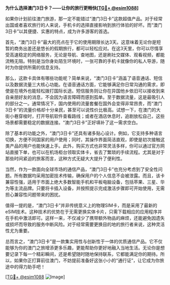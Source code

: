 **为什么选择澳门3日卡？——让你的旅行更畅快[[TG💪+ @esim1088](https://t.me/s/esim1088)]**

如果你计划前往澳门旅游，那一定不能错过“澳门3日卡”这款超值产品。对于经常出国或者喜欢旅行的人来说，手机卡的选择直接影响到旅行体验的好坏。而“澳门3日卡”以其便捷、实惠的特点，成为许多游客的首选。

首先，“澳门3日卡”最大的亮点在于它的使用期限长达3天。这意味着无论你是短暂的商务出差还是悠长的假期旅行，都可以轻松应对。在这3天里，你可以尽情享受高速稳定的网络服务，无论是导航、查地图，还是刷社交媒体、观看视频，都能流畅无阻。特别是当你身处陌生环境时，一张可靠的手机卡就像你的私人导游，随时为你提供所需的信息支持。

那么，这款卡具体有哪些功能呢？简单来说，“澳门3日卡”涵盖了语音通话、短信以及数据流量三大核心功能。在语音通话方面，它能够满足你日常沟通的需求，即使是在境外也能轻松拨打国际长途。短信服务则让你在异国他乡依旧可以接收到来自亲朋好友的消息，不会因为语言障碍而感到孤单。至于数据流量，这是最吸引人的部分之一。通常情况下，国内使用的流量套餐在国外会变得非常昂贵，而“澳门3日卡”的流量价格却十分亲民，甚至可以说性价比极高。试想一下，在澳门的大街小巷穿梭时，打开导航软件查看路线；或者在酒店休息时，追剧放松自己，这些场景都需要稳定的数据连接。“澳门3日卡”正好填补了这一需求空白。

除了基本的功能之外，“澳门3日卡”还具有诸多贴心设计。例如，它支持多种语言切换，方便不同国家的用户使用；同时，其操作界面简洁直观，即使是初次接触这类产品的用户也能快速上手。此外，购买方式也非常灵活多样，你可以通过官方网站直接下单，也可以在机场柜台领取实体卡，省去了繁琐的手续流程。尤其是对于那些时间紧迫的旅客而言，这种方式无疑大大提升了便利性。

当然，作为一款面向全球市场的通信产品，“澳门3日卡”也充分考虑到了安全性问题。所有数据均采用加密技术传输，确保用户的个人信息不会被泄露。而且，该卡兼容性强，适用于市面上绝大多数智能手机和平板电脑设备，包括苹果、三星、华为等主流品牌。只要将卡插入设备，并按照提示完成激活步骤即可开始使用，无需担心兼容性问题带来的困扰。

值得一提的是，“澳门3日卡”并非传统意义上的物理SIM卡，而是采用了最新的eSIM技术。这种技术的优势在于无需更换实体卡片，只需下载相应的应用程序并在手机中激活即可。这样一来，不仅减少了携带额外物品的麻烦，还能避免因遗失或损坏而导致的服务中断风险。对于经常需要更换目的地的旅行者来说，这种灵活性尤为重要。

总而言之，“澳门3日卡”是一款集实用性与创新性于一体的优质通信产品。它不仅能够为你的澳门之旅增添更多乐趣，更能帮助你更好地融入当地生活。无论你是想要记录下每一个精彩瞬间，还是希望随时随地保持联系，它都能满足你的期待。所以，如果你正打算前往澳门，不妨提前准备好这张小小的“通行证”，让它成为你旅途中的得力助手吧！

[[TG💪+ @esim1088](https://t.me/s/esim1088) ![Image](https://i.postimg.cc/4NQfJmqS/Snipaste-2025-05-13-00-14-12.png)]